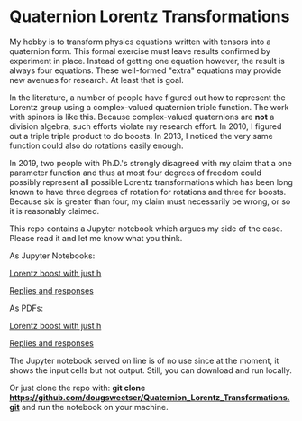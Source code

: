 # Quaternion Lorentz Transformations

My hobby is to transform physics equations written with tensors into a
quaternion form. This formal exercise must leave results confirmed by
experiment in place. Instead of getting one equation however, the result is
always four equations. These well-formed "extra" equations may provide new
avenues for research. At least that is goal.

In the literature, a number of people have figured out how to represent the
Lorentz group using a complex-valued quaternion triple function. The work with
spinors is like this. Because complex-valued quaternions are **not** a division
algebra, such efforts violate my research effort. In 2010, I figured out a
triple triple product to do boosts. In 2013, I noticed the very same function
could also do rotations easily enough.

In 2019, two people with Ph.D.'s strongly disagreed with my claim that a one
parameter function and thus at most four degrees of freedom could possibly
represent all possible Lorentz transformations which has been long known to
have three degrees of rotation for rotations and three for boosts. Because six
is greater than four, my claim must necessarily be wrong, or so it is
reasonably claimed.

This repo contains a Jupyter notebook which argues my side of the case. Please
read it and let me know what you think.

As Jupyter Notebooks:

[Lorentz boost with just h](Lorentz_boosts_w_just_h.ipynb)

[Replies and responses](replies_and_responses.ipynb)


As PDFs:

[Lorentz boost with just h](Lorentz_boosts_w_just_h.pdf)

[Replies and responses](replies_and_responses.pdf)

The Jupyter notebook served on line is of no use since at the moment, it shows
the input cells but not output. Still, you can download and run locally.

Or just clone the repo with: **git clone
https://github.com/dougsweetser/Quaternion_Lorentz_Transformations.git** and
run the notebook on your machine.
